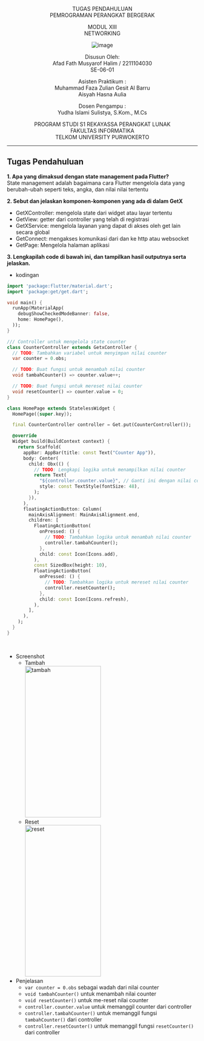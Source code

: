 <div align="center">

TUGAS PENDAHULUAN
<br>
PEMROGRAMAN PERANGKAT BERGERAK

MODUL XIII
<br>
NETWORKING

![image](https://lac.telkomuniversity.ac.id/wp-content/uploads/2021/01/cropped-1200px-Telkom_University_Logo.svg-270x270.png)

Disusun Oleh:
<br>
Afad Fath Musyarof Halim / 2211104030
<br>
SE-06-01

Asisten Praktikum :
<br>
Muhammad Faza Zulian Gesit Al Barru
<br>
Aisyah Hasna Aulia

Dosen Pengampu :
<br>
Yudha Islami Sulistya, S.Kom., M.Cs

PROGRAM STUDI S1 REKAYASSA PERANGKAT LUNAK
<br>
FAKULTAS INFORMATIKA 
<br>
TELKOM UNIVERSITY PURWOKERTO

</div>

---

## Tugas Pendahuluan

**1. Apa yang dimaksud dengan state management pada Flutter?**
<br> 
State management adalah bagaimana cara Flutter mengelola data yang berubah-ubah seperti teks, angka, dan nilai nilai tertentu

**2. Sebut dan jelaskan komponen-komponen yang ada di dalam GetX**
<br>

- GetXController: mengelola state dari widget atau layar tertentu
- GetView: getter dari controller yang telah di registrasi
- GetXService: mengelola layanan yang dapat di akses oleh get lain secara global
- GetConnect: mengakses komunikasi dari dan ke http atau websocket
- GetPage: Mengelola halaman aplikasi

**3. Lengkapilah code di bawah ini, dan tampilkan hasil outputnya serta jelaskan.**
<br>

- kodingan

``` dart
import 'package:flutter/material.dart';
import 'package:get/get.dart';

void main() {
  runApp(MaterialApp(
    debugShowCheckedModeBanner: false,
    home: HomePage(),
  ));
}

/// Controller untuk mengelola state counter
class CounterController extends GetxController {
  // TODO: Tambahkan variabel untuk menyimpan nilai counter
  var counter = 0.obs;

  // TODO: Buat fungsi untuk menambah nilai counter
  void tambahCounter() => counter.value++;

  // TODO: Buat fungsi untuk mereset nilai counter
  void resetCounter() => counter.value = 0;
}

class HomePage extends StatelessWidget {
  HomePage({super.key});

  final CounterController controller = Get.put(CounterController());

  @override
  Widget build(BuildContext context) {
    return Scaffold(
      appBar: AppBar(title: const Text("Counter App")),
      body: Center(
        child: Obx(() {
          // TODO: Lengkapi logika untuk menampilkan nilai counter
          return Text(
            "${controller.counter.value}", // Ganti ini dengan nilai counter
            style: const TextStyle(fontSize: 48),
          );
        }),
      ),
      floatingActionButton: Column(
        mainAxisAlignment: MainAxisAlignment.end,
        children: [
          FloatingActionButton(
            onPressed: () {
              // TODO: Tambahkan logika untuk menambah nilai counter
              controller.tambahCounter();
            },
            child: const Icon(Icons.add),
          ),
          const SizedBox(height: 10),
          FloatingActionButton(
            onPressed: () {
              // TODO: Tambahkan logika untuk mereset nilai counter
              controller.resetCounter();
            },
            child: const Icon(Icons.refresh),
          ),
        ],
      ),
    );
  }
}
```

<br>

- Screenshot
  - Tambah <br> <img src="https://github.com/user-attachments/assets/966a8191-e531-4ee0-ab73-b146249a5847" alt="tambah" width="200" height="400"> 
  - Reset <br> <img src="https://github.com/user-attachments/assets/812225b4-f877-48ab-94f6-721a04e5dccf" alt="reset" width="200" height="400">
- Penjelasan
  - `var counter = 0.obs` sebagai wadah dari nilai counter
  - `void tambahCounter()` untuk menambah nilai counter
  - `void resetCounter()` untuk me-reset nilai counter
  - `controller.counter.value` untuk memanggil counter dari controller
  - `controller.tambahCounter()` untuk memanggil fungsi `tambahCounter()` dari controller
  - `controller.resetCounter()` untuk memanggil fungsi `resetCounter()` dari controller
